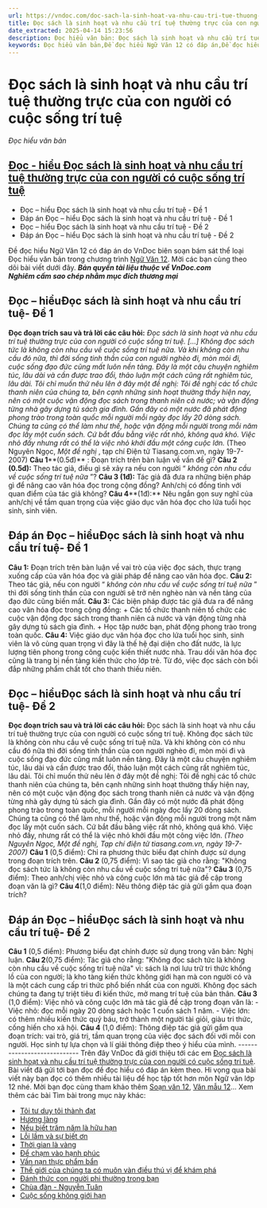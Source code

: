 ```yaml
---
url: https://vndoc.com/doc-sach-la-sinh-hoat-va-nhu-cau-tri-tue-thuong-truc-cua-con-nguoi-co-cuoc-song-tri-tue-doc-hieu-257033
title: Đọc sách là sinh hoạt và nhu cầu trí tuệ thường trực của con người có cuộc sống trí tuệ - Đọc hiểu văn bản - VnDoc.com
date_extracted: 2025-04-14 15:23:56
description: Đọc hiểu văn bản: Đọc sách là sinh hoạt và nhu cầu trí tuệ thường trực của con người có cuộc sống trí tuệ được VnDoc biên soạn gửi tặng các em học sinh lớp 12 giúp các em có thêm đề luyện tập phần Đọc hiểu văn bản, chuẩn bị hành trang cho kì thi THPT Quốc gia được tốt nhất.
keywords: Đọc hiểu văn bản,Đề đọc hiểu Ngữ Văn 12 có đáp án,Đề đọc hiểu văn bản,ngữ văn 12,Đọc sách là sinh hoạt và nhu cầu trí tuệ thường trực của con người có cuộc sống trí tuệ Đọc hiểu,Đọc hiểu văn bản Đọc sách là sinh hoạt và nhu cầu trí tuệ thường trực của con người có cuộc sống trí tuệ,Đáp án Đọc hiểu văn bản Đọc sách là sinh hoạt và nhu cầu trí tuệ thường trực của con người có cuộc sống trí tuệ,Đọc sách là sinh hoạt và nhu cầu trí tuệ thường trực của con người có cuộc sống trí tuệ
---
```


# Đọc sách là sinh hoạt và nhu cầu trí tuệ thường trực của con người có cuộc sống trí tuệ
 _Đọc hiểu văn bản_
## [Đọc - hiểu Đọc sách là sinh hoạt và nhu cầu trí tuệ thường trực của con người có cuộc sống trí tuệ](<https://vndoc.com/doc-sach-la-sinh-hoat-va-nhu-cau-tri-tue-thuong-truc-cua-con-nguoi-co-cuoc-song-tri-tue-doc-hieu-257033>)
  * Đọc – hiểu Đọc sách là sinh hoạt và nhu cầu trí tuệ - Đề 1
  * Đáp án Đọc – hiểu Đọc sách là sinh hoạt và nhu cầu trí tuệ - Đề 1
  * Đọc – hiểu Đọc sách là sinh hoạt và nhu cầu trí tuệ - Đề 2
  * Đáp án Đọc – hiểu Đọc sách là sinh hoạt và nhu cầu trí tuệ - Đề 2

Đề đọc hiểu Ngữ Văn 12 có đáp án do VnDoc biên soạn bám sát thể loại Đọc hiểu văn bản trong chương trình [Ngữ Văn 12](<https://vndoc.com/ngu-van-lop12>). Mời các bạn cùng theo dõi bài viết dưới đây.
_**Bản quyền tài liệu thuộc về VnDoc.com**_  
 _**Nghiêm cấm sao chép nhằm mục đích thương mại**_
## **Đọc – hiểu****Đọc sách là sinh hoạt và nhu cầu trí tuệ****\- Đề 1**
**Đọc đoạn trích sau và trả lời các câu hỏi:**
_Đọc sách là sinh hoạt và nhu cầu trí tuệ thường trực của con người có cuộc sống trí tuệ. \[…\] Không đọc sách tức là không còn nhu cầu về cuộc sống trí tuệ nữa. Và khi không còn nhu cầu đó nữa, thì đời sống tinh thần của con người nghèo đi, mòn mỏi đi, cuộc sống đạo đức cũng mất luôn nền tảng. Đây là một câu chuyện nghiêm túc, lâu dài và cần được trao đổi, thảo luận một cách cũng rất nghiêm túc, lâu dài. Tôi chỉ muốn thử nêu lên ở đây một đề nghị: Tôi đề nghị các tổ chức thanh niên của chúng ta, bên cạnh những sinh hoạt thường thấy hiện nay, nên có một cuộc vận động đọc sách trong thanh niên cả nước; và vận động từng nhà gây dựng tủ sách gia đình._
_Gần đây có một nước đã phát động phong trào trong toàn quốc mỗi người mỗi ngày đọc lấy 20 dòng sách. Chúng ta cũng có thể làm như thế, hoặc vận động mỗi người trong mỗi năm đọc lấy một cuốn sách. Cứ bắt đầu bằng việc rất nhỏ, không quá khó. Việc nhỏ đấy nhưng rất có thể là việc nhỏ khởi đầu một công cuộc lớn._
\(Theo Nguyên Ngọc, _Một đề nghị_ , tạp chí Điện tử Tiasang.com.vn, ngày 19-7-2007\)
**Câu 1****\(0.5đ\)** : Đoạn trích trên bàn luận về vấn đề gì?
**Câu 2 \(0.5đ\):** Theo tác giả, điều gì sẽ xảy ra nếu con người “ _không còn nhu cầu về cuộc sống trí tuệ nữa_ ”?
**Câu 3 \(1đ\):** Tác giả đã đưa ra những biện pháp gì để nâng cao văn hóa đọc trong cộng đồng? Anh/chị có đồng tình với quan điểm của tác giả không?
**Câu 4****\(1đ\):** Nêu ngắn gọn suy nghĩ của anh/chị về tầm quan trọng của việc giáo dục văn hóa đọc cho lứa tuổi học sinh, sinh viên.
## **Đáp án Đọc – hiểu****Đọc sách là sinh hoạt và nhu cầu trí tuệ****\- Đề 1**
**Câu 1:**
Đoạn trích trên bàn luận về vai trò của việc đọc sách, thực trạng xuống cấp của văn hóa đọc và giải pháp để nâng cao văn hóa đọc.
**Câu 2:**
Theo tác giả, nếu con người “ _không còn nhu cầu về cuộc sống trí tuệ nữa_ ” thì đời sống tinh thần của con người sẽ trở nên nghèo nàn và nền tảng của đạo đức cũng biến mất.
**Câu 3:**
Các biện pháp được tác giả đưa ra để nâng cao văn hóa đọc trong cộng đồng:
\+ Các tổ chức thanh niên tổ chức các cuộc vận động đọc sách trong thanh niên cả nước và vận động từng nhà gây dựng tủ sách gia đình.
\+ Học tập nước bạn, phát động phong trào trong toàn quốc.
**Câu 4:**
Việc giáo dục văn hóa đọc cho lứa tuổi học sinh, sinh viên là vô cùng quan trọng vì đây là thế hệ đại diện cho đất nước, là lực lượng tiên phong trong công cuộc kiến thiết nước nhà. Trau dồi văn hóa đọc cũng là trang bị nền tảng kiến thức cho lớp trẻ. Từ đó, việc đọc  sách còn bồi đắp những phẩm chất tốt cho thanh thiếu niên.
## **Đọc – hiểu****Đọc sách là sinh hoạt và nhu cầu trí tuệ****\- Đề 2**
**Đọc đoạn trích sau và trả lời các câu hỏi:**
Đọc sách là sinh hoạt và nhu cầu trí tuệ thường trực của con người có cuộc sống trí tuệ. Không đọc sách tức là không còn nhu cầu về cuộc sống trí tuệ nữa. Và khi không còn có nhu cầu đó nữa thì đời sống tinh thần của con người nghèo đi, mòn mỏi đi và cuộc sống đạo đức cũng mất luôn nền tảng. Đây là một câu chuyện nghiêm túc, lâu dài và cần được trao đổi, thảo luận một cách cũng rất nghiêm túc, lâu dài. Tôi chỉ muốn thử nêu lên ở đây một đề nghị: Tôi đề nghị các tổ chức thanh niên của chúng ta, bên cạnh những sinh hoạt thường thấy hiện nay, nên có một cuộc vận động đọc sách trong thanh niên cả nước và vận động từng nhà gây dựng tủ sách gia đình. Gần đây có một nước đã phát động phong trào trong toàn quốc, mỗi người mỗi ngày đọc lấy 20 dòng sách. Chúng ta cũng có thể làm như thế, hoặc vận động mỗi người trong một năm đọc lấy một cuốn sách. Cứ bắt đầu bằng việc rất nhỏ, không quá khó. Việc nhỏ đấy, nhưng rất có thể là việc nhỏ khởi đầu một công việc lớn.
_\(Theo Nguyên Ngọc, Một đề nghị, Tạp chí điện tử tiasang.com.vn, ngày 19-7-2007\)_
**Câu 1** \(0,5 điểm\): Chỉ ra phương thức biểu đạt chính được sử dụng trong đoạn trích trên.
**Câu 2** \(0,75 điểm\): Vì sao tác giả cho rằng: "Không đọc sách tức là không còn nhu cầu về cuộc sống trí tuệ nữa"?
**Câu 3** \(0,75 điểm\): Theo anh/chị việc nhỏ và công cuộc lớn mà tác giả đề cập trong đoạn văn là gì?
**Câu 4**\(1,0 điểm\): Nêu thông điệp tác giả gửi gắm qua đoạn trích?
## **Đáp án Đọc – hiểu****Đọc sách là sinh hoạt và nhu cầu trí tuệ****\- Đề 2**
**Câu 1** \(0,5 điểm\):
Phương biểu đạt chính được sử dụng trong văn bản: Nghị luận.
**Câu 2**\(0,75 điểm\):
Tác giả cho rằng: "Không đọc sách tức là không còn nhu cầu về cuộc sống trí tuệ nữa" vì: sách là nơi lưu trữ tri thức khổng lồ của con người; là kho tàng kiến thức không giới hạn mà con người có và là một cách cung cấp tri thức phổ biến nhất của con người. Không đọc sách chúng ta đang tự triệt tiêu đi kiến thức, mở mang trí tuệ của bản thân.
**Câu 3** \(1,0 điểm\):
Việc nhỏ và công cuộc lớn mà tác giả đề cập trong đoạn văn là:
\- Việc nhỏ: đọc mỗi ngày 20 dòng sách hoặc 1 cuốn sách 1 năm.
\- Việc lớn: có thêm nhiều kiến thức quý báu, trở thành một người tài giỏi, giàu tri thức, cống hiến cho xã hội.
**Câu 4** \(1,0 điểm\):
Thông điệp tác giả gửi gắm qua đoạn trích: vai trò, giá trị, tầm quan trọng của việc đọc  sách đối với mỗi con người.
Học sinh tự lựa chọn và lí giải thông điệp theo ý hiểu của mình.
\----------------------------
Trên đây VnDoc đã giới thiệu tới các em [Đọc sách là sinh hoạt và nhu cầu trí tuệ thường trực của con người có cuộc sống trí tuệ](<https://vndoc.com/doc-sach-la-sinh-hoat-va-nhu-cau-tri-tue-thuong-truc-cua-con-nguoi-co-cuoc-song-tri-tue-doc-hieu-257033>). Bài viết đã gửi tới bạn đọc đề đọc hiểu có đáp án kèm theo. Hi vọng qua bài viết này bạn đọc có thêm nhiều tài liệu để học tập tốt hơn môn Ngữ văn lớp 12 nhé. Mời bạn đọc cùng tham khảo thêm [Soạn văn 12](<https://vndoc.com/soan-van-12-sieu-ngan>), [Văn mẫu 12](<https://vndoc.com/van-mau-12-chuyen-sau>)...
Xem thêm các bài Tìm bài trong mục này khác:
  * [Tôi tư duy tôi thành đạt](</toi-tu-duy-toi-thanh-dat-261564>)
  * [Hương làng](</huong-lang-bang-son-256960>)
  * [Nếu biết trăm năm là hữu hạn](</neu-biet-tram-nam-la-huu-han-261562>)
  * [Lỗi lầm và sự biết ơn](</loi-lam-va-su-biet-on-253701>)
  * [Thời gian là vàng](</doc-hieu-thoi-gian-la-vang-248544>)
  * [Để chạm vào hạnh phúc](</de-cham-vao-hanh-phuc-251968>)
  * [Vấn nạn thực phẩm bẩn](</van-nan-thuc-pham-ban-257020>)
  * [Thế giới của chúng ta có muôn vàn điều thú vị để khám phá](</the-gioi-cua-chung-ta-co-muon-van-dieu-thu-vi-de-kham-pha-256705>)
  * [Đánh thức con người phi thường trong bạn](</danh-thuc-con-nguoi-phi-thuong-trong-ban-257083>)
  * [Chùa đàn - Nguyễn Tuân](</chua-dan-nguyen-tuan-261573>)
  * [Cuộc sống không giới hạn](</cuoc-song-khong-gioi-han-257655>)

